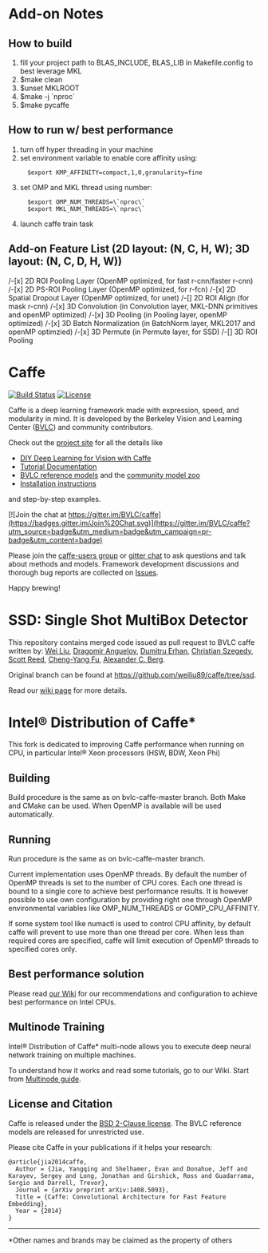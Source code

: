 # Add-on Notes
## How to build
 1. fill your project path to BLAS_INCLUDE, BLAS_LIB in Makefile.config to best leverage MKL
 2. $make clean
 3. $unset MKLROOT
 4. $make -j \`nproc\`
 5. $make pycaffe

## How to run w/ best performance
 1. turn off hyper threading in your machine
 2. set environment variable to enable core affinity using:
    ```shell
      $export KMP_AFFINITY=compact,1,0,granularity=fine
    ```
 3. set OMP and MKL thread using number:
    ```shell
      $export OMP_NUM_THREADS=\`nproc\`
      $export MKL_NUM_THREADS=\`nproc\`
    ```
 4. launch caffe train task

## Add-on Feature List (2D layout: (N, C, H, W); 3D layout: (N, C, D, H, W))
 /-[x] 2D ROI Pooling Layer (OpenMP optimized, for fast r-cnn/faster r-cnn)
 /-[x] 2D PS-ROI Pooling Layer (OpenMP optimized, for r-fcn)
 /-[x] 2D Spatial Dropout Layer (OpenMP optimized, for unet)
 /-[]  2D ROI Align (for mask r-cnn)
 /-[x] 3D Convolution (in Convolution layer, MKL-DNN primitives and openMP optimized)
 /-[x] 3D Pooling (in Pooling layer, openMP optimized)
 /-[x] 3D Batch Normalization (in BatchNorm layer, MKL2017 and openMP optimzied)
 /-[x] 3D Permute (in Permute layer, for SSD)
 /-[]  3D ROI Pooling

# Caffe
[![Build Status](https://travis-ci.org/BVLC/caffe.svg?branch=master)](https://travis-ci.org/BVLC/caffe)
[![License](https://img.shields.io/badge/license-BSD-blue.svg)](LICENSE)

Caffe is a deep learning framework made with expression, speed, and modularity in mind.
It is developed by the Berkeley Vision and Learning Center ([BVLC](http://bvlc.eecs.berkeley.edu)) and community contributors.

Check out the [project site](http://caffe.berkeleyvision.org) for all the details like
- [DIY Deep Learning for Vision with Caffe](https://docs.google.com/presentation/d/1UeKXVgRvvxg9OUdh_UiC5G71UMscNPlvArsWER41PsU/edit#slide=id.p)
- [Tutorial Documentation](http://caffe.berkeleyvision.org/tutorial/)
- [BVLC reference models](http://caffe.berkeleyvision.org/model_zoo.html) and the [community model zoo](https://github.com/BVLC/caffe/wiki/Model-Zoo)
- [Installation instructions](http://caffe.berkeleyvision.org/installation.html)

and step-by-step examples.

[![Join the chat at https://gitter.im/BVLC/caffe](https://badges.gitter.im/Join%20Chat.svg)](https://gitter.im/BVLC/caffe?utm_source=badge&utm_medium=badge&utm_campaign=pr-badge&utm_content=badge)

Please join the [caffe-users group](https://groups.google.com/forum/#!forum/caffe-users) or [gitter chat](https://gitter.im/BVLC/caffe) to ask questions and talk about methods and models.
Framework development discussions and thorough bug reports are collected on [Issues](https://github.com/BVLC/caffe/issues).

Happy brewing!


# SSD: Single Shot MultiBox Detector
This repository contains merged code issued as pull request to BVLC caffe written by:
[Wei Liu](http://www.cs.unc.edu/~wliu/), [Dragomir Anguelov](https://www.linkedin.com/in/dragomiranguelov), [Dumitru Erhan](http://research.google.com/pubs/DumitruErhan.html), [Christian Szegedy](http://research.google.com/pubs/ChristianSzegedy.html), [Scott Reed](http://www-personal.umich.edu/~reedscot/), [Cheng-Yang Fu](http://www.cs.unc.edu/~cyfu/), [Alexander C. Berg](http://acberg.com).

Original branch can be found at https://github.com/weiliu89/caffe/tree/ssd.

Read our [wiki page](https://github.com/intel/caffe/wiki/SSD:-Single-Shot-MultiBox-Detector) for more details.

# Intel® Distribution of Caffe*
This fork is dedicated to improving Caffe performance when running on CPU, in particular Intel® Xeon processors (HSW, BDW, Xeon Phi)

## Building
Build procedure is the same as on bvlc-caffe-master branch. Both Make and CMake can be used.
When OpenMP is available will be used automatically.

## Running
Run procedure is the same as on bvlc-caffe-master branch.

Current implementation uses OpenMP threads. By default the number of OpenMP threads is set
to the number of CPU cores. Each one thread is bound to a single core to achieve best
performance results. It is however possible to use own configuration by providing right
one through OpenMP environmental variables like OMP_NUM_THREADS or GOMP_CPU_AFFINITY.

If some system tool like numactl is used to control CPU affinity, by default caffe will prevent
to use more than one thread per core. When less than required cores are specified, caffe will
limit execution of OpenMP threads to specified cores only.

## Best performance solution
Please read [our Wiki](https://github.com/intel/caffe/wiki/Recommendations-to-achieve-best-performance) for our recommendations and configuration to achieve best performance on Intel CPUs. 

## Multinode Training
Intel® Distribution of Caffe* multi-node allows you to execute deep neural network training on multiple machines.

To understand how it works and read some tutorials, go to our Wiki. Start from [Multinode guide](https://github.com/intel/caffe/wiki/Multinode-guide).

## License and Citation
Caffe is released under the [BSD 2-Clause license](https://github.com/BVLC/caffe/blob/master/LICENSE).
The BVLC reference models are released for unrestricted use.

Please cite Caffe in your publications if it helps your research:

    @article{jia2014caffe,
      Author = {Jia, Yangqing and Shelhamer, Evan and Donahue, Jeff and Karayev, Sergey and Long, Jonathan and Girshick, Ross and Guadarrama, Sergio and Darrell, Trevor},
      Journal = {arXiv preprint arXiv:1408.5093},
      Title = {Caffe: Convolutional Architecture for Fast Feature Embedding},
      Year = {2014}
    }

***
 *Other names and brands may be claimed as the property of others
